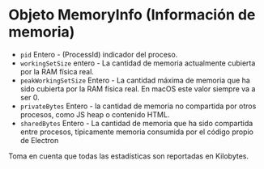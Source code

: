 # Objeto MemoryInfo (Información de memoria)

* `pid` Entero - (ProcessId) indicador del proceso.
* `workingSetSize` entero - La cantidad de memoria actualmente cubierta por la RAM física real.
* `peakWorkingSetSize` Entero - La cantidad máxima de memoria que ha sido cubierta por la RAM física real. En macOS este valor siempre va a ser 0.
* `privateBytes` Entero - la cantidad de memoria no compartida por otros procesos, como JS heap o contenido HTML.
* `sharedBytes` Entero - La cantidad de memoria que ha sido compartida entre procesos, típicamente memoria consumida por el código propio de Electron

Toma en cuenta que todas las estadísticas son reportadas en Kilobytes.